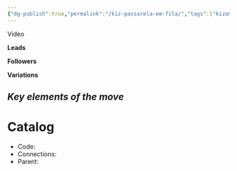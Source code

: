 ```yaml
---
{"dg-publish":true,"permalink":"/kiz-passarela-em-fila/","tags":["kizomba/step","todo"],"created":"2025-01-29T14:45:44.694-05:00","updated":"2025-01-29T14:45:51.110-05:00"}
---
```



Video

**Leads**

**Followers**

**Variations**

*Key elements of the move*
- 

# Catalog

- Code: 
- Connections: 
- Parent: 
